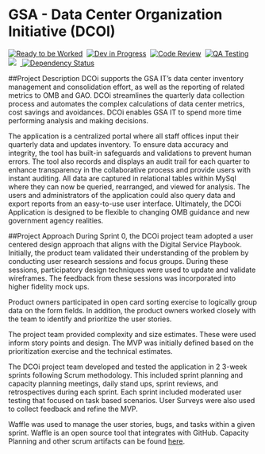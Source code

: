
# GSA - Data Center Organization Initiative (DCOI)
[![Ready to be Worked](https://badge.waffle.io/Ventera-Corporation/gsa-dcoi.png?label=ready&title=Ready)](https://waffle.io/Ventera-Corporation/gsa-dcoi)&nbsp;
[![Dev in Progress](https://badge.waffle.io/Ventera-Corporation/gsa-dcoi.png?label=In%20Progress&title=In%20Progress)](https://waffle.io/Ventera-Corporation/gsa-dcoi)&nbsp;
[![Code Review](https://badge.waffle.io/Ventera-Corporation/gsa-dcoi.png?label=Code%20Review&title=Code%20Review)](https://waffle.io/Ventera-Corporation/gsa-dcoi)&nbsp;
[![QA Testing](https://badge.waffle.io/Ventera-Corporation/gsa-dcoi.png?label=qa&title=QA)](https://waffle.io/Ventera-Corporation/gsa-dcoi)&nbsp;
<br/>
<a href="http://codeclimate.com/github/Ventera-Corporation/gsa-dcoi"><img src="http://codeclimate.com/github/Ventera-Corporation/gsa-dcoi/badges/gpa.svg" /></a>
&nbsp;<a href='https://www.versioneye.com/user/projects/58332761e7cea00045b89071'>
<img src='https://www.versioneye.com/user/projects/58332761e7cea00045b89071/badge.svg?style=flat-square' alt="Dependency Status" /></a>
<br/>

##Project Description
DCOi supports the GSA IT’s data center inventory management and consolidation effort, as well as the reporting of related metrics to OMB and GAO. DCOi streamlines the quarterly data collection process and automates the complex calculations of data center metrics, cost savings and avoidances. DCOi enables GSA IT to spend more time performing analysis and making decisions. 

The application is a centralized portal where all staff offices input their quarterly data and updates inventory. To ensure data accuracy and integrity, the tool has built-in safeguards and validations to prevent human errors. The tool also records and displays an audit trail for each quarter to enhance transparency in the collaborative process and provide users with instant auditing. All data are captured in relational tables within MySql where they can now be queried, rearranged, and viewed for analysis. The users and administrators of the application could also query data and export reports from an easy-to-use user interface. Ultimately, the DCOi Application is designed to be flexible to changing OMB guidance and new government agency realities.

##Project Approach
During Sprint 0, the DCOi project team adopted a user centered design approach that aligns with the Digital Service Playbook.  Initially, the product team validated their understanding of the problem by conducting user research sessions and focus groups.  During these sessions, participatory design techniques were used to update and validate wireframes. The feedback from these sessions was incorporated into higher fidelity mock ups.  

Product owners participated in open card sorting exercise to logically group data on the form fields. In addition, the product owners worked closely with the team to identify and prioritize the user stories.  

The project team provided complexity and size estimates. These were used inform story points and design. The MVP was initially defined based on the prioritization exercise and the technical estimates. 

The DCOi project team developed and tested the application in 2 3-week sprints following Scrum methodology. This included sprint planning and capacity planning meetings, daily stand ups, sprint reviews, and retrospectives during each sprint. Each sprint included moderated user testing that focused on task based scenarios.  User Surveys were also used to collect feedback and refine the MVP.

Waffle was used to manage the user stories, bugs, and tasks within a given sprint.  Waffle is an open source tool that integrates with GitHub. Capacity Planning and other scrum artifacts can be found [ ](https://waffle.io/Ventera-Corporation/gsa-dcoi)[here](https://waffle.io/Ventera-Corporation/gsa-dcoi).
